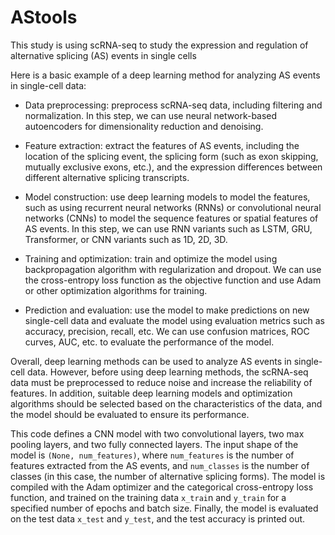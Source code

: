 # AStools
This study is using scRNA-seq to study the expression and regulation of alternative splicing (AS) events in single cells 


Here is a basic example of a deep learning method for analyzing AS events in single-cell data:

- Data preprocessing: preprocess scRNA-seq data, including filtering and normalization. In this step, we can use neural network-based autoencoders for dimensionality reduction and denoising.

- Feature extraction: extract the features of AS events, including the location of the splicing event, the splicing form (such as exon skipping, mutually exclusive exons, etc.), and the expression differences between different alternative splicing transcripts.

- Model construction: use deep learning models to model the features, such as using recurrent neural networks (RNNs) or convolutional neural networks (CNNs) to model the sequence features or spatial features of AS events. In this step, we can use RNN variants such as LSTM, GRU, Transformer, or CNN variants such as 1D, 2D, 3D.

- Training and optimization: train and optimize the model using backpropagation algorithm with regularization and dropout. We can use the cross-entropy loss function as the objective function and use Adam or other optimization algorithms for training. 

- Prediction and evaluation: use the model to make predictions on new single-cell data and evaluate the model using evaluation metrics such as accuracy, precision, recall, etc. We can use confusion matrices, ROC curves, AUC, etc. to evaluate the performance of the model.

Overall, deep learning methods can be used to analyze AS events in single-cell data. However, before using deep learning methods, the scRNA-seq data must be preprocessed to reduce noise and increase the reliability of features. In addition, suitable deep learning models and optimization algorithms should be selected based on the characteristics of the data, and the model should be evaluated to ensure its performance.


This code defines a CNN model with two convolutional layers, two max pooling layers, and two fully connected layers. The input shape of the model is `(None, num_features)`, where `num_features` is the number of features extracted from the AS events, and `num_classes` is the number of classes (in this case, the number of alternative splicing forms). The model is compiled with the Adam optimizer and the categorical cross-entropy loss function, and trained on the training data `x_trai`n and `y_train` for a specified number of epochs and batch size. Finally, the model is evaluated on the test data `x_test` and `y_test`, and the test accuracy is printed out.
